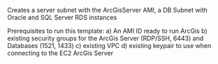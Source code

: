 Creates a server subnet with the ArcGisServer AMI, a DB Subnet with Oracle and SQL Server RDS instances

Prerequisites to run this template:
a) An AMI ID ready to run ArcGis
b) existing security groups for the ArcGis Server (RDP/SSH, 6443) and Databases (1521, 1433)
c) existing VPC
d) existing keypair to use when connecting to the EC2 ArcGis Server
